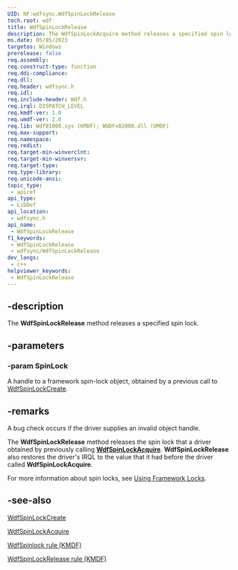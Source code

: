 ```yaml
---
UID: NF:wdfsync.WdfSpinLockRelease
tech.root: wdf
title: WdfSpinLockRelease
description: The WdfSpinLockAcquire method releases a specified spin lock.
ms.date: 05/05/2023
targetos: Windows
prerelease: false
req.assembly: 
req.construct-type: function
req.ddi-compliance: 
req.dll: 
req.header: wdfsync.h
req.idl: 
req.include-header: Wdf.h
req.irql: DISPATCH_LEVEL
req.kmdf-ver: 1.0
req.umdf-ver: 2.0
req.lib: Wdf01000.sys (KMDF); WUDFx02000.dll (UMDF)
req.max-support: 
req.namespace: 
req.redist: 
req.target-min-winverclnt: 
req.target-min-winversvr: 
req.target-type: 
req.type-library: 
req.unicode-ansi: 
topic_type:
 - apiref
api_type:
 - LibDef
api_location:
 - wdfsync.h
api_name:
 - WdfSpinLockRelease
f1_keywords:
 - WdfSpinLockRelease
 - wdfsync/WdfSpinLockRelease
dev_langs:
 - c++
helpviewer_keywords:
 - WdfSpinLockRelease
---
```


## -description

The <b>WdfSpinLockRelease</b> method releases a specified spin lock.

## -parameters

### -param SpinLock

A handle to a framework spin-lock object, obtained by a previous call to <a href="/windows-hardware/drivers/ddi/wdfsync/nf-wdfsync-wdfspinlockcreate">WdfSpinLockCreate</a>.

## -remarks

A bug check occurs if the driver supplies an invalid object handle.

The **WdfSpinLockRelease** method releases the spin lock that a driver obtained by previously calling [**WdfSpinLockAcquire**](nf-wdfsync-wdfspinlockacquire.md). **WdfSpinLockRelease** also restores the driver's IRQL to the value that it had before the driver called **WdfSpinLockAcquire**.

For more information about spin locks, see [Using Framework Locks](/windows-hardware/drivers/wdf/using-framework-locks#framework-spin-locks).

## -see-also

<a href="/windows-hardware/drivers/ddi/wdfsync/nf-wdfsync-wdfspinlockcreate">WdfSpinLockCreate</a>

<a href="/windows-hardware/drivers/ddi/wdfsync/nf-wdfsync-wdfspinlockacquire">WdfSpinLockAcquire</a>

[WdfSpinlock rule (KMDF)](/windows-hardware/drivers/devtest/kmdf-wdfspinlock)

[WdfSpinLockRelease rule (KMDF)](/windows-hardware/drivers/devtest/kmdf-wdfspinlockrelease)
